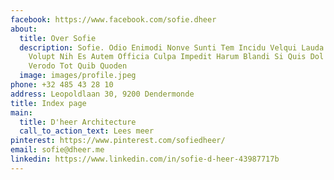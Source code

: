 ```yaml
---
facebook: https://www.facebook.com/sofie.dheer
about:
  title: Over Sofie
  description: Sofie. Odio Enimodi Nonve Sunti Tem Incidu Velqui Lauda Assume
    Volupt Nih Es Autem Officia Culpa Impedit Harum Blandi Si Quis Dol Facilis
    Verodo Tot Quib Quoden
  image: images/profile.jpeg
phone: +32 485 43 28 10
address: Leopoldlaan 30, 9200 Dendermonde
title: Index page
main:
  title: D'heer Architecture
  call_to_action_text: Lees meer
pinterest: https://www.pinterest.com/sofiedheer/
email: sofie@dheer.me
linkedin: https://www.linkedin.com/in/sofie-d-heer-43987717b
---
```

